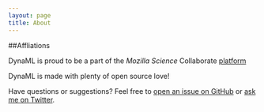 ```yaml
---
layout: page
title: About
---
```


##Affliations

DynaML is proud to be a part of the *Mozilla Science* Collaborate [platform](https://www.mozillascience.org/projects/dynaml)

DynaML is made with plenty of open source love!

Have questions or suggestions? Feel free to [open an issue on GitHub]({{site.github.issues_url}}/new) or [ask me on Twitter](https://twitter.com/dyna_ml).
